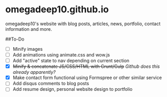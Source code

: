 # omegadeep10.github.io
omegadeep10's website with blog posts, articles, news, portfolio, contact information and more.

##To-Do

- [ ] Minify images
- [ ] Add animations using animate.css and wow.js
- [ ] Add "active" state to nav depending on current section
- [x] ~~Minify & concatenate JS/CSS/HTML with Grunt/Gulp~~ *Github does this already apparently?*
- [x] Make contact form functional using Formspree or other similar service
- [ ] Add disqus comments to blog posts
- [ ] Add resume design, personal website design to portfolio
